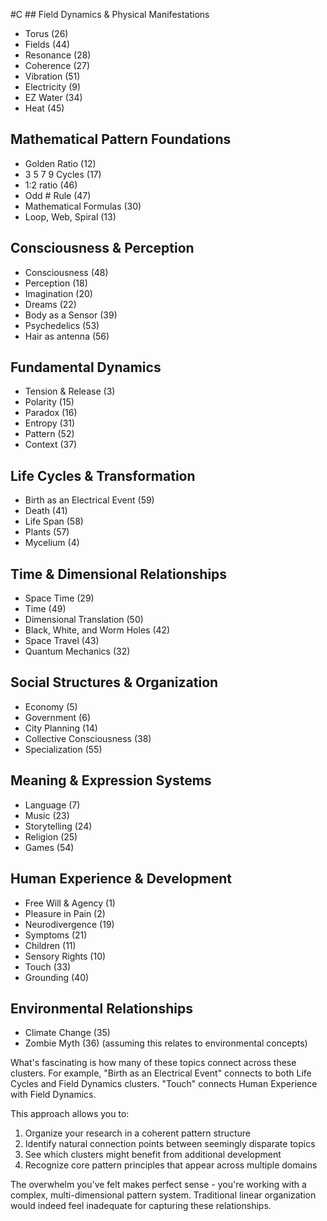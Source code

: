  #C ## Field Dynamics & Physical Manifestations

- Torus (26)
- Fields (44)
- Resonance (28)
- Coherence (27)
- Vibration (51)
- Electricity (9)
- EZ Water (34)
- Heat (45)

## Mathematical Pattern Foundations

- Golden Ratio (12)
- 3 5 7 9 Cycles (17)
- 1:2 ratio (46)
- Odd # Rule (47)
- Mathematical Formulas (30)
- Loop, Web, Spiral (13)

## Consciousness & Perception

- Consciousness (48)
- Perception (18)
- Imagination (20)
- Dreams (22)
- Body as a Sensor (39)
- Psychedelics (53)
- Hair as antenna (56)

## Fundamental Dynamics

- Tension & Release (3)
- Polarity (15)
- Paradox (16)
- Entropy (31)
- Pattern (52)
- Context (37)

## Life Cycles & Transformation

- Birth as an Electrical Event (59)
- Death (41)
- Life Span (58)
- Plants (57)
- Mycelium (4)

## Time & Dimensional Relationships

- Space Time (29)
- Time (49)
- Dimensional Translation (50)
- Black, White, and Worm Holes (42)
- Space Travel (43)
- Quantum Mechanics (32)

## Social Structures & Organization

- Economy (5)
- Government (6)
- City Planning (14)
- Collective Consciousness (38)
- Specialization (55)

## Meaning & Expression Systems

- Language (7)
- Music (23)
- Storytelling (24)
- Religion (25)
- Games (54)

## Human Experience & Development

- Free Will & Agency (1)
- Pleasure in Pain (2)
- Neurodivergence (19)
- Symptoms (21)
- Children (11)
- Sensory Rights (10)
- Touch (33)
- Grounding (40)

## Environmental Relationships

- Climate Change (35)
- Zombie Myth (36) (assuming this relates to environmental concepts)

What's fascinating is how many of these topics connect across these clusters. For example, "Birth as an Electrical Event" connects to both Life Cycles and Field Dynamics clusters. "Touch" connects Human Experience with Field Dynamics.

This approach allows you to:

1. Organize your research in a coherent pattern structure
2. Identify natural connection points between seemingly disparate topics
3. See which clusters might benefit from additional development
4. Recognize core pattern principles that appear across multiple domains

The overwhelm you've felt makes perfect sense - you're working with a complex, multi-dimensional pattern system. Traditional linear organization would indeed feel inadequate for capturing these relationships.